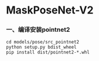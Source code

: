 # MaskPoseNet-V2


### 一、编译安装pointnet2
```
cd models/pose/src_pointnet2
python setup.py bdist_wheel
pip install dist/pointnet2-*.whl
```
